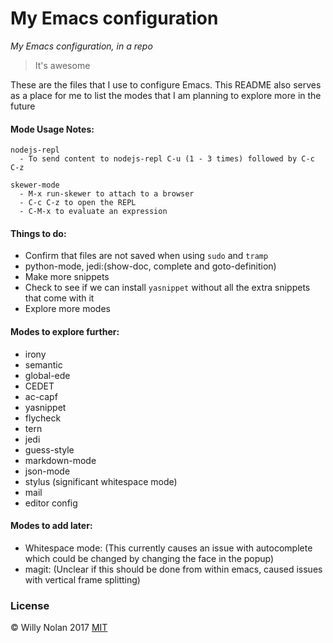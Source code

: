 # My Emacs configuration
*My Emacs configuration, in a repo*

> It's awesome

These are the files that I use to configure Emacs.  This README also serves as a place for me to list the modes that I am planning to explore more in the future

#### Mode Usage Notes:
    nodejs-repl
      - To send content to nodejs-repl C-u (1 - 3 times) followed by C-c C-z

    skewer-mode
      - M-x run-skewer to attach to a browser
      - C-c C-z to open the REPL
      - C-M-x to evaluate an expression


#### Things to do:
 - Confirm that files are not saved when using `sudo` and `tramp`
 - python-mode, jedi:(show-doc, complete and goto-definition)
 - Make more snippets
 - Check to see if we can install `yasnippet` without all the extra snippets that come with it
 - Explore more modes

#### Modes to explore further:
- irony
- semantic
- global-ede
- CEDET
- ac-capf
- yasnippet
- flycheck
- tern
- jedi
- guess-style
- markdown-mode
- json-mode
- stylus (significant whitespace mode)
- mail
- editor config

#### Modes to add later:
- Whitespace mode:
    (This currently causes an issue with autocomplete which could be changed by changing the face in the popup)
- magit:
  (Unclear if this should be done from within emacs, caused issues with vertical frame splitting)

### License
:copyright: Willy Nolan 2017 
[MIT](http://en.wikipedia.org/wiki/MIT_License)
